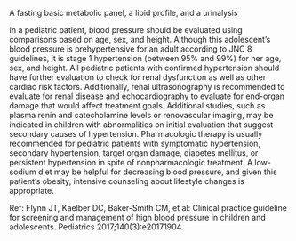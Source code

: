 A fasting basic metabolic panel, a lipid profile, and a urinalysis

In a pediatric patient, blood pressure should be evaluated using comparisons based on age, sex, and height. Although this adolescent’s blood pressure is prehypertensive for an adult according to JNC 8 guidelines, it is stage 1 hypertension (between 95% and 99%) for her age, sex, and height. All pediatric patients with confirmed hypertension should have further evaluation to check for renal dysfunction as well as other cardiac risk factors. Additionally, renal ultrasonography is recommended to evaluate for renal disease and echocardiography to evaluate for end-organ damage that would affect treatment goals. Additional studies, such as plasma renin and catecholamine levels or renovascular imaging, may be indicated in children with abnormalities on initial evaluation that suggest secondary causes of hypertension.
Pharmacologic therapy is usually recommended for pediatric patients with symptomatic hypertension, secondary hypertension, target organ damage, diabetes mellitus, or persistent hypertension in spite of nonpharmacologic treatment. A low-sodium diet may be helpful for decreasing blood pressure, and given this patient’s obesity, intensive counseling about lifestyle changes is appropriate.

Ref: Flynn JT, Kaelber DC, Baker-Smith CM, et al: Clinical practice guideline for screening and management of high blood pressure in children and adolescents. Pediatrics 2017;140(3):e20171904.